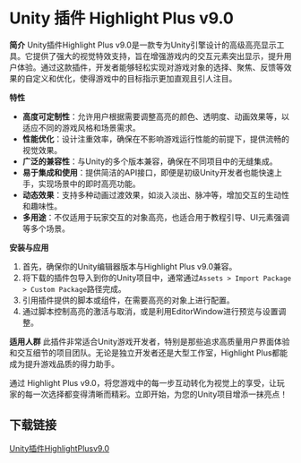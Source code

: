 # Unity 插件 Highlight Plus v9.0

**简介**
Unity插件Highlight Plus v9.0是一款专为Unity引擎设计的高级高亮显示工具。它提供了强大的视觉特效支持，旨在增强游戏内的交互元素突出显示，提升用户体验。通过这款插件，开发者能够轻松实现对游戏对象的选择、聚焦、反馈等效果的自定义和优化，使得游戏中的目标指示更加直观且引人注目。

**特性**

- **高度可定制性**：允许用户根据需要调整高亮的颜色、透明度、动画效果等，以适应不同的游戏风格和场景需求。
- **性能优化**：设计注重效率，确保在不影响游戏运行性能的前提下，提供流畅的视觉效果。
- **广泛的兼容性**：与Unity的多个版本兼容，确保在不同项目中的无缝集成。
- **易于集成和使用**：提供简洁的API接口，即便是初级Unity开发者也能快速上手，实现场景中的即时高亮功能。
- **动态效果**：支持多种动画过渡效果，如淡入淡出、脉冲等，增加交互的生动性和趣味性。
- **多用途**：不仅适用于玩家交互的对象高亮，也适合用于教程引导、UI元素强调等多个场景。

**安装与应用**
1. 首先，确保你的Unity编辑器版本与Highlight Plus v9.0兼容。
2. 将下载的插件包导入到你的Unity项目中，通常通过`Assets > Import Package > Custom Package`路径完成。
3. 引用插件提供的脚本或组件，在需要高亮的对象上进行配置。
4. 通过脚本控制高亮的激活与取消，或是利用EditorWindow进行预览与设置调整。

**适用人群**
此插件非常适合Unity游戏开发者，特别是那些追求高质量用户界面体验和交互细节的项目团队。无论是独立开发者还是大型工作室，Highlight Plus都能成为提升游戏品质的得力助手。

通过 Highlight Plus v9.0，将您游戏中的每一步互动转化为视觉上的享受，让玩家的每一次选择都变得清晰而精彩。立即开始，为您的Unity项目增添一抹亮点！

## 下载链接

[Unity插件HighlightPlusv9.0](https://pan.quark.cn/s/6c7945df9b78)